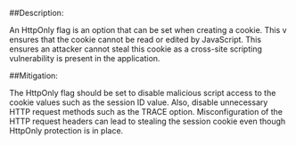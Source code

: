 ##Description:

An HttpOnly flag is an option that can be set when creating a cookie. This v ensures that the cookie cannot be read or edited by JavaScript. This ensures an attacker cannot steal this cookie as a cross-site scripting vulnerability is present in the application.

##Mitigation:

The HttpOnly flag should be set to disable malicious script access to the cookie values such as the session ID value. Also, disable unnecessary HTTP request methods such as the TRACE option. Misconfiguration of the HTTP request headers can lead to stealing the session cookie even though HttpOnly protection is in place.
